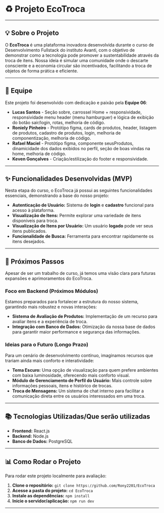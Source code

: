 # ♻️ Projeto EcoTroca

---

## 💡 Sobre o Projeto

O **EcoTroca** é uma plataforma inovadora desenvolvida durante o curso de Desenvolvimento Fullstack do instituto Avanti, com o objetivo de demonstrar como a tecnologia pode promover a sustentabilidade através da troca de itens. Nossa ideia é simular uma comunidade onde o descarte consciente e a economia circular são incentivados, facilitando a troca de objetos de forma prática e eficiente.

---

## 👥 Equipe

Este projeto foi desenvolvido com dedicação e paixão pela **Equipe 06**:

* **Lucas Santos** - Seção sobre, carrossel Home + responsividade, responsividade menu header (menu hamburguer) e lógica de exibição do botão sair/login, rotas, melhoria de código.
* **Roniely Pinheiro** - Protótipo figma, cards de produtos, header, listagem de produtos, cadastro de produtos, login, melhoria de componentização, melhoria de código.
* **Rafael Maciel** - Protótipo figma, componente seusProdutos, dinamicidade dos dados exibidos no perfil, seção de boas vindas na home, melhoria de código.
* **Keven Gonçalves** - Criação/estilização do footer e responsividade.

---

## ✨ Funcionalidades Desenvolvidas (MVP)

Nesta etapa do curso, o EcoTroca já possui as seguintes funcionalidades essenciais, demonstrando a base do nosso projeto:

* **Autenticação de Usuário:** Sistema de **login** e **cadastro** funcional para acesso à plataforma.
* **Visualização de Itens:** Permite explorar uma variedade de itens disponíveis para troca.
* **Visualização de Itens por Usuário:** Um usuário **logado** pode ver seus itens publicados.
* **Funcionalidade de Busca:** Ferramenta para encontrar rapidamente os itens desejados.

---

## 🚀 Próximos Passos

Apesar de ser um trabalho de curso, já temos uma visão clara para futuras expansões e aprimoramentos do EcoTroca.

### Foco em Backend (Próximos Módulos)

Estamos preparados para fortalecer a estrutura do nosso sistema, garantindo mais robustez e novas interações:

* **Sistema de Avaliação de Produtos:** Implementação de um recurso para avaliar itens e a experiência de troca.
* **Integração com Banco de Dados:** Otimização da nossa base de dados para garantir maior performance e segurança das informações.

### Ideias para o Futuro (Longo Prazo)

Para um cenário de desenvolvimento contínuo, imaginamos recursos que trariam ainda mais conforto e interatividade:

* **Tema Escuro:** Uma opção de visualização para quem prefere ambientes com baixa luminosidade, oferecendo mais conforto visual.
* **Módulo de Gerenciamento de Perfil do Usuário:** Mais controle sobre informações pessoais, itens e histórico de trocas.
* **Troca de Mensagens:** Um sistema de chat interno para facilitar a comunicação direta entre os usuários interessados em uma troca.

---

## 📚 Tecnologias Utilizadas/Que serão utilizadas

* **Frontend:** React.js
* **Backend:** Node.js
* **Banco de Dados:** PostgreSQL

---

## 📊 Como Rodar o Projeto

Para rodar este projeto localmente para avaliação:

1.  **Clone o repositório:**
    `git clone https://github.com/Rony2201/EcoTroca`
2.  **Acesse a pasta do projeto:**
    `cd EcoTroca`
3.  **Instale as dependências:**
    `npm install`
4.  **Inicie o servidor/aplicação:**
    `npm run dev`

---
